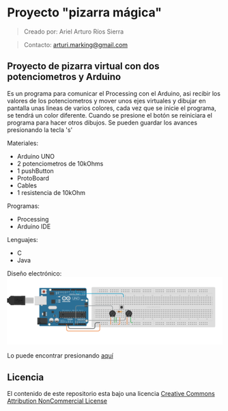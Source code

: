 # Proyecto "pizarra mágica"
>Creado por: Ariel Arturo Ríos Sierra

>Contacto: arturi.marking@gmail.com

## Proyecto de pizarra virtual con dos potenciometros y Arduino

Es un programa para comunicar el Processing con el Arduino, asi recibir los valores de los potenciometros y mover unos ejes virtuales y dibujar en pantalla unas lineas de varios colores, cada vez que se inicie el programa, se tendrá un color diferente. 
Cuando se presione el botón se reiniciara el programa para hacer otros dibujos. 
Se pueden guardar los avances presionando la tecla 's'

Materiales:
- Arduino UNO
- 2 potenciometros de 10kOhms
- 1 pushButton
- ProtoBoard
- Cables
- 1 resistencia de 10kOhm

Programas:
- Processing 
- Arduino IDE

Lenguajes:
- C
- Java

Diseño electrónico:
![alt tag](https://github.com/Deltarios/Proyecto_pizarra_magica/blob/master/CircuitoElectronicoPizarra.png)

Lo puede encontrar presionando [aquí](https://circuits.io/circuits/4124746-proyecto-4-pizarra-magica)

## Licencia 
El contenido de este repositorio esta bajo una licencia [Creative Commons Attribution NonCommercial License](https://creativecommons.org/licenses/by-nc/4.0/)
